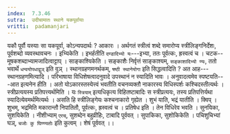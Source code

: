 ```yaml
---
index:  7.3.46
sutra:  उदीचामातः स्थाने यकपूर्वायाः
vritti:  padamanjari
---
```


यकौ पूर्वौ यस्याः सा यकपूर्वा, कोऽन्यपदार्थः ? आकारः । अर्थगतं स्त्रीत्वं शब्दे समारोप्य स्त्रीलिङ्गनिर्देशः, पूर्वशब्दो व्यवस्थावचनः । इभ्यिकेति । इभर्हतीति `दण्डादिभ्यो यः`---इभ्या, ततः पूर्वत्कः, ह्रस्वत्वं च । चटक--मूषकशब्दाभ्यामजादित्वाट्टाप् । साङ्काश्यिकेति । सङ्काशैः निर्वृत्तं साङ्काश्यम्, `सङ्काशादिभ्यो ण्यः`, ततो भवार्थे `धन्वयोपधाद्वुञ्` इति वुञ् ।
स्थानग्रहणमनर्थकम्, `षष्ठी स्थानेयोगा` इति सिद्धत्वादिति ? अत आह---स्थानग्रहणमित्यादि । परिभाषाया विधिशेषत्वादनुवादे उपस्थानं न स्यादिति भावः । अनुवादत्वमेव स्पष्टयति---आत इत्यनेन हीति । अतो योऽकारस्तस्येत्त्वं भवतीति वचनव्यक्तौ नाकारस्य विधिस्पर्शः कश्चिदस्तीत्यर्थः ।
स्त्रीप्रत्ययस्य प्रतिपत्त्यर्थमिति । यः `स्त्रियाम्` इत्यधिकृत्य विहितष्टाबादिः स स्त्रीप्रत्ययः, तस्य प्रतिपत्तिर्यथा स्यादित्येवमर्थमित्यर्थः । असति हि स्त्रीलिङ्गेयः कश्चनाकारो गृह्येत ।
शुभं याति, भद्रं यातीति । क्विप् । शुभम्, भद्रमिति मकारान्तौ निपातितौ, पूर्वत्कः, ह्रस्वत्वं च ।
प्रतिषेध इति । तेन विधिरेव भवति । सुनयिका, सुशयिकेति । नीशीभ्याम् `एरच्`, सुशब्देन बहुव्रीहिः, टाबादि पूर्ववत् । सुपाकिका, सुशोकिकेति । पचिशुचिभ्यां घञ्, `चजोः कु घिण्ण्यतोः` इति कुत्वम् । शेषं पूर्ववत् ।।
